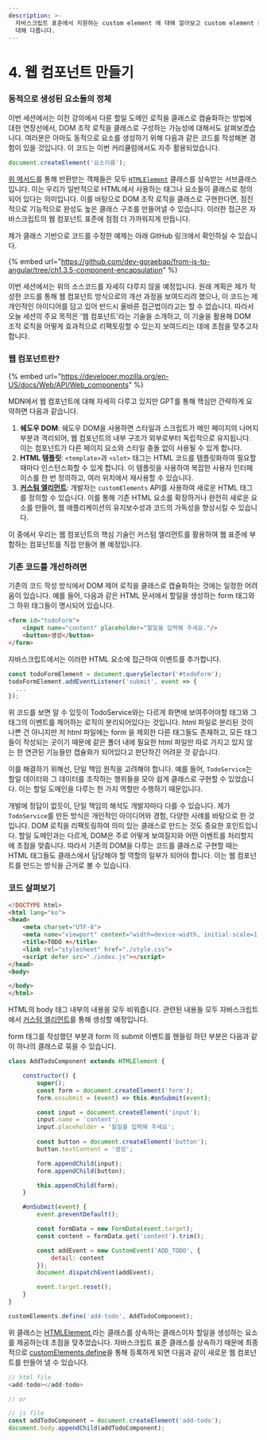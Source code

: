 ```yaml
---
description: >-
  자바스크립트 표준에서 지원하는 custom element 에 대해 알아보고 custom element 를 만들어 웹 컴포넌트를 만드는 방법에
  대해 다룹니다.
---
```


# 4. 웹 컴포넌트 만들기

### 동적으로 생성된 요소들의 정체

이번 세션에서는 이전 강의에서 다룬 할일 도메인 로직을 클래스로 캡슐화하는 방법에 대한 연장선에서, DOM 조작 로직을 클래스로 구성하는 가능성에 대해서도 살펴보겠습니다. 여러분은 아마도 동적으로 요소를 생성하기 위해 다음과 같은 코드를 작성해본 경험이 있을 것입니다. 이 코드는 이번 커리큘럼에서도 자주 활용되었습니다.

```javascript
document.createElement('요소이름');
```

[위 메서드](../gpt-docs/js-dom-api/document.createelement.md)를 통해 반환받는 객체들은 모두 [`HTMLElement`](../gpt-docs/js-dom-api/htmlelement.md) 클래스를 상속받는 서브클래스입니다. 이는 우리가 일반적으로 HTML에서 사용하는 태그나 요소들이 클래스로 정의되어 있다는 의미입니다. 이를 바탕으로 DOM 조작 로직을 클래스로 구현한다면, 점진적으로 기능적으로 완성도 높은 클래스 구조를 만들어낼 수 있습니다. 이러한 접근은 자바스크립트의 웹 컴포넌트 표준에 점점 더 가까워지게 만듭니다.

제가 클래스 기반으로 코드를 수정한 예제는 아래 GitHub 링크에서 확인하실 수 있습니다.

{% embed url="https://github.com/dev-goraebap/from-js-to-angular/tree/ch1.3.5-component-encapsulation" %}

이번 세션에서는 위의 소스코드를 자세히 다루지 않을 예정입니다. 원래 계획은 제가 작성한 코드를 통해 웹 컴포넌트 방식으로의 개선 과정을 보여드리려 했으나, 이 코드는 제 개인적인 아이디어를 담고 있어 반드시 올바른 접근법이라고는 할 수 없습니다. 따라서 오늘 세션의 주요 목적은 '웹 컴포넌트'라는 기술을 소개하고, 이 기술을 활용해 DOM 조작 로직을 어떻게 효과적으로 리팩토링할 수 있는지 보여드리는 데에 초점을 맞추고자 합니다.

### 웹 컴포넌트란?

{% embed url="https://developer.mozilla.org/en-US/docs/Web/API/Web_components" %}

MDN에서 웹 컴포넌트에 대해 자세히 다루고 있지만 GPT를 통해 핵심만 간략하게 요약하면 다음과 같습니다.

1. **쉐도우 DOM**: 쉐도우 DOM을 사용하면 스타일과 스크립트가 메인 페이지의 나머지 부분과 격리되어, 웹 컴포넌트의 내부 구조가 외부로부터 독립적으로 유지됩니다. 이는 컴포넌트가 다른 페이지 요소와 스타일 충돌 없이 사용될 수 있게 합니다.
2. **HTML 템플릿**: `<template>`과 `<slot>` 태그는 HTML 코드를 템플릿화하여 필요할 때마다 인스턴스화할 수 있게 합니다. 이 템플릿을 사용하여 복잡한 사용자 인터페이스를 한 번 정의하고, 여러 위치에서 재사용할 수 있습니다.
3. [**커스텀 엘리먼트**](../gpt-docs/js-dom-api/customelements.md): 개발자는 `customElements` API를 사용하여 새로운 HTML 태그를 정의할 수 있습니다. 이를 통해 기존 HTML 요소를 확장하거나 완전히 새로운 요소를 만들어, 웹 애플리케이션의 유지보수성과 코드의 가독성을 향상시킬 수 있습니다.

이 중에서 우리는 웹 컴포넌트의 핵심 기술인 커스텀 엘리먼트를 활용하여 웹 표준에 부합하는 컴포넌트를 직접 만들어 볼 예정입니다.

### 기존 코드를 개선하려면

기존의 코드 작성 방식에서 DOM 제어 로직을 클래스로 캡슐화하는 것에는 일정한 어려움이 있습니다. 예를 들어, 다음과 같은 HTML 문서에서 할일을 생성하는 form 태그와 그 하위 태그들이 명시되어 있습니다.

```html
<form id="todoForm">
    <input name="content" placeholder="할일을 입력해 주세요."/>
    <button>생성</button>
</form>
```

자바스크립트에서는 이러한 HTML 요소에 접근하여 이벤트를 추가합니다.

```javascript
const todoFormElement = document.querySelector('#todoForm');
todoFormElement.addEventListener('submit', event => {
  ...
});
```

위 코드를 보면 알 수 있듯이 TodoService와는 다르게 화면에 보여주어야할 태그와 그 태그의 이벤트를 제어하는 로직이 분리되어있다는 것입니다. html 파일로 분리된 것이 나쁜 건 아니지만 저 html 파일에는 form 을 제외한 다른 태그들도 존재하고, 모든 태그들이 작성되는 곳이기 때문에 같은 폴더 내에 필요한 html 파일만 따로 가지고 있지 않는 한 연관된 기능들만 캡슐화가 되어있다고 판단하긴 어려운 것 같습니다.

이를 해결하기 위해선, 단일 책임 원칙을 고려해야 합니다. 예를 들어, `TodoService`는 할일 데이터와 그 데이터를 조작하는 행위들을 모아 쉽게 클래스로 구현할 수 있었습니다. 이는 할일 도메인을 다루는 한 가지 역할만 수행하기 때문입니다.

개발에 정답이 없듯이, 단일 책임의 해석도 개발자마다 다를 수 있습니다. 제가 `TodoService`를 만든 방식은 개인적인 아이디어와 경험, 다양한 사례를 바탕으로 한 것입니다. DOM 로직을 리팩토링하여 의미 있는 클래스로 만드는 것도 중요한 포인트입니다. 할일 도메인과는 다르게, DOM은 주로 어떻게 보여질지와 어떤 이벤트를 처리할지에 초점을 맞춥니다. 따라서 기존의 DOM을 다루는 코드를 클래스로 구현할 때는 HTML 태그들도 클래스에서 담당해야 할 역할의 일부가 되어야 합니다. 이는 웹 컴포넌트를 만드는 방식을 근거로 볼 수 있습니다.

### 코드 살펴보기

```html
<!DOCTYPE html>
<html lang="ko">
<head>
    <meta charset="UTF-8">
    <meta name="viewport" content="width=device-width, initial-scale=1.0">
    <title>TODO ⚗️</title>
    <link rel="stylesheet" href="./style.css">
    <script defer src="./index.js"></script>
</head>
<body>

</body>
</html>
```

HTML의 body 태그 내부의 내용을 모두 비워줍니다. 관련된 내용들 모두 자바스크립트에서 [커스텀 엘리먼트](../gpt-docs/js-dom-api/customelements.md)를 통해 생성할 예정입니다.

form 태그를 작성했던 부분과 form 의 submit 이벤트를 핸들링 하던 부분은 다음과 같이 하나의 클래스로 묶을 수 있습니다.

```javascript
class AddTodoComponent extends HTMLElement {

    constructor() {
        super();
        const form = document.createElement('form');
        form.onsubmit = (event) => this.#onSubmit(event);

        const input = document.createElement('input');
        input.name = 'content';
        input.placeholder = '할일을 입력해 주세요';
        
        const button = document.createElement('button');
        button.textContent = '생성';

        form.appendChild(input);
        form.appendChild(button);

        this.appendChild(form);
    }

    #onSubmit(event) {
        event.preventDefault();

        const formData = new FormData(event.target);
        const content = formData.get('content').trim();

        const addEvent = new CustomEvent('ADD_TODO', {
            detail: content
        });
        document.dispatchEvent(addEvent);

        event.target.reset();
    }
}

customElements.define('add-todo', AddTodoComponent);
```

위 클래스는 [HTMLElement ](../gpt-docs/js-dom-api/htmlelement.md)라는 클래스를 상속하는 클래스이자 할일을 생성하는 요소를 제공하는데 초점을 맞추었습니다. 자바스크립트 표준 클래스를 상속하기 때문에 최종적으로 [customElements.define](../gpt-docs/js-dom-api/customelements.md)을 통해 등록하게 되면 다음과 같이 새로운 웹 컴포넌트를 만들어 낼 수 있습니다.

```javascript
// html file
<add-todo></add-todo>

// or

// js file
const addTodoComponent = document.createElement('add-todo');
document.body.appendChild(addTodoComponent);
```

